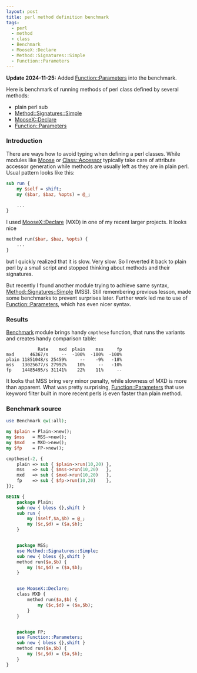 ```yaml
---
layout: post
title: perl method definition benchmark
tags:
  - perl
  - method
  - class
  - Benchmark
  - MooseX::Declare
  - Method::Signatures::Simple
  - Function::Parameters
---
```

**Update 2024-11-25:** Added [Function::Parameters][fp] into the benchmark.

Here is benchmark of running methods of perl class defined by several methods: 

 - plain perl sub
 - [Method::Signatures::Simple][mss] 
 - [MooseX::Declare][mxd]
 - [Function::Parameters][fp]

### Introduction

There are ways how to avoid typing when defining a perl classes. While modules like [Moose][moose] or [Class::Accessor][ca] typically take care of attribute accessor generation while methods are usually left as they are in plain perl. Usual pattern looks like this:

```perl
sub run {
    my $self = shift;
    my ($bar, $baz, %opts) = @_;
    
    ...
}
```

I used [MooseX::Declare][mxd] (MXD) in one of my recent larger projects. It looks nice

```perl
method run($bar, $baz, %opts) {
    ...
}
```

but I quickly realized that it is slow. Very slow. So I reverted it back to plain perl by a small script and stopped thinking about methods and their signatures.

But recently I found another module trying to achieve same syntax, [Method::Signatures::Simple][mss] (MSS). Still remembering previous lesson, made some benchmarks to prevent surprises later. Further work led me to use of [Function::Parameters][fp], which has even nicer syntax.

### Results

[Benchmark][benchmark] module brings handy `cmpthese` function, that runs the variants and 
creates handy comparison table:

                Rate    mxd  plain    mss     fp
    mxd      46367/s     --  -100%  -100%  -100%
    plain 11851048/s 25459%     --    -9%   -18%
    mss   13025677/s 27992%    10%     --   -10%
    fp    14485495/s 31141%    22%    11%     --

It looks that MSS bring very minor penalty, while slowness of MXD is more than apparent. What was pretty surprising, [Function::Parameters][fp] that use keyword filter built in more recent perls is even faster than plain method.

### Benchmark source

```perl
use Benchmark qw(:all);

my $plain = Plain->new();
my $mss   = MSS->new();
my $mxd   = MXD->new();
my $fp    = FP->new();

cmpthese(-2, {
    plain => sub { $plain->run(10,20) },
    mss   => sub { $mss->run(10,20)   },
    mxd   => sub { $mxd->run(10,20)   },
    fp    => sub { $fp->run(10,20)    },
});

BEGIN {
    package Plain;
    sub new { bless {},shift }
    sub run {
        my ($self,$a,$b) = @_;
        my ($c,$d) = ($a,$b);
    }


    package MSS;
    use Method::Signatures::Simple;
    sub new { bless {},shift }
    method run($a,$b) {
        my ($c,$d) = ($a,$b);
    }


    use MooseX::Declare;
    class MXD {
        method run($a,$b) {
            my ($c,$d) = ($a,$b);
        }
    }


    package FP;
    use Function::Parameters;
    sub new { bless {},shift }
    method run($a,$b) {
        my ($c,$d) = ($a,$b);
    }
}
```

[moose]: https://metacpan.org/pod/Moose
[mss]:   https://metacpan.org/pod/Method::Signatures::Simple
[mxd]:   https://metacpan.org/pod/MooseX::Declare
[ca]:    https://metacpan.org/pod/Class::Accessor
[fp]:    https://metacpan.org/pod/Function::Parameters
[benchmark]: https://metacpan.org/pod/Benchmark
